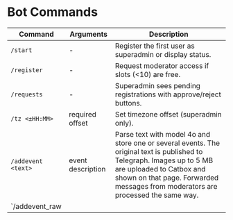 # Bot Commands

| Command | Arguments | Description |
|---------|-----------|-------------|
| `/start` | - | Register the first user as superadmin or display status. |
| `/register` | - | Request moderator access if slots (<10) are free. |
| `/requests` | - | Superadmin sees pending registrations with approve/reject buttons. |
| `/tz <±HH:MM>` | required offset | Set timezone offset (superadmin only). |
| `/addevent <text>` | event description | Parse text with model 4o and store one or several events. The original text is published to Telegraph. Images up to 5&nbsp;MB are uploaded to Catbox and shown on that page. Forwarded messages from moderators are processed the same way. |
| `/addevent_raw <title>|<date>|<time>|<location>` | manual fields | Add event without LLM. The bot also creates a Telegraph page with the provided text and optional attached photo. |
| `/images` | - | Toggle uploading photos to Catbox. |
| `/vkgroup <id|off>` | required id or `off` | Set or disable VK group for daily announcements. |
| `/vktime today|added <HH:MM>` | required type and time | Change VK posting times (default 08:00/20:00). |
| `/vkphotos` | - | Toggle sending images to VK posts. |
| `/ask4o <text>` | any text | Send query to model 4o and show plain response (superadmin only). |
| `/events [DATE]` | optional date `YYYY-MM-DD`, `DD.MM.YYYY` or `D месяц [YYYY]` | List events for the day with delete and edit buttons. Dates are shown as `DD.MM.YYYY`. Choosing **Edit** lists all fields with inline buttons including a toggle for "Бесплатно". |
| `/setchannel` | - | Choose an admin channel and register it as an announcement or calendar asset source. |
| `/channels` | - | List admin channels showing registered and asset ones with disable buttons. |
| `/regdailychannels` | - | Choose admin channels for daily announcements and set the VK group. |
| `/daily` | - | Manage daily announcement channels and VK posting times; send test posts. |
| `/exhibitions` | - | List active exhibitions similar to `/events`; each entry shows the period `c <start>` / `по <end>` and includes edit/delete buttons. |
| `/pages` | - | Show links to Telegraph month and weekend pages. |
| `/fest` | - | List festivals with edit/delete options. Tap **Edit** to pick description or contact fields to update. |



| `/stats [events]` | optional `events` | Superadmin only. Show Telegraph view counts starting from the past month and weekend pages up to all current and future ones. Use `events` to list event page stats. |
| `/dumpdb` | - | Superadmin only. Download a SQL dump of the database and see restore instructions. |
| `/restore` | attach file | Superadmin only. Replace current database with the uploaded dump. |

| `python main.py test_telegraph` | - | Verify Telegraph API access. Automatically creates a token if needed and prints the page URL. |

Use `/addevent` to let model 4o extract fields. `/addevent_raw` lets you
input simple data separated by `|` pipes.
